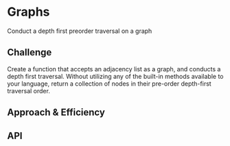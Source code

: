 # Graphs
Conduct a depth first preorder traversal on a graph

## Challenge
Create a function that accepts an adjacency list as a graph, and conducts a depth first traversal. Without utilizing any of the built-in methods available to your language, return a collection of nodes in their pre-order depth-first traversal order.

## Approach & Efficiency
<!-- What approach did you take? Why? What is the Big O space/time for this approach? -->

## API
